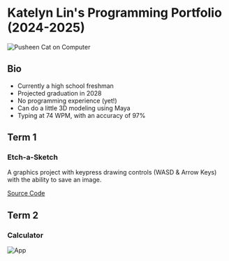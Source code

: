 # Katelyn Lin's Programming Portfolio (2024-2025)
![Pusheen Cat on Computer](https://encrypted-tbn0.gstatic.com/images?q=tbn:ANd9GcT4eNdj1Lkg3NcTo5oRFDr1ZhsgvkCu4sDqBg&s)
## Bio
* Currently a high school freshman
* Projected graduation in 2028
* No programming experience (yet!)
* Can do a little 3D modeling using Maya
* Typing at 74 WPM, with an accuracy of 97%

## Term 1
### Etch-a-Sketch
A graphics project with keypress drawing controls (WASD & Arrow Keys) with the ability to save an image.

[Source Code]()


## Term 2
### Calculator
![App](https://github.com/user-attachments/assets/54baf397-41bd-4d9f-88ef-36c249648b93)
